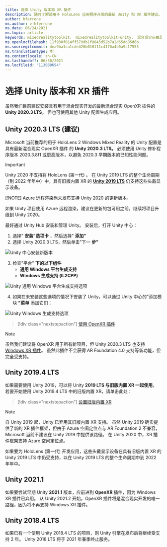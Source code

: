 ```yaml
---
title: 选择 Unity 版本和 XR 插件
description: 随时了解适用于 HoloLens 应用程序开发的最新 Unity 和 XR 插件建议。
author: hferrone
ms.author: v-hferrone
ms.date: 06/24/2021
ms.topic: article
keywords: mixedrealitytoolkit， mixedrealitytoolkit-unity， 混合现实头戴显示设备， Windows 混合现实头戴显示设备， 虚拟现实头戴显示设备， unity
ms.openlocfilehash: 11f930f014ff579db1f8845d52b7a2d65dd85d6b
ms.sourcegitcommit: 4ea9ba1ca1cde426b016111c4176a4b0a9c17553
ms.translationtype: MT
ms.contentlocale: zh-CN
ms.lasthandoff: 06/30/2021
ms.locfileid: "113080694"
---
```

# <a name="choosing-a-unity-version-and-xr-plugin"></a>选择 Unity 版本和 XR 插件

虽然我们目前建议安装具有用于混合现实开发的最新混合现实 OpenXR 插件的 **Unity 2020.3 LTS，** 但也可使用其他 Unity 配置生成应用。

## <a name="unity-20203-lts-recommended"></a>Unity 2020.3 LTS (建议) 

Microsoft 当前推荐的用于 HoloLens 2 Windows Mixed Reality 的 Unity 配置是具有最新混合现实 OpenXR 插件 的 **Unity 2020.3 LTS。** 必须使用 Unity 修补程序版本 2020.3.8f1 或更高版本，以避免 2020.3 早期版本的已知性能问题。

> [!IMPORTANT]
> Unity 2020 不支持将 HoloLens (第一代) 。 在 Unity 2019 LTS 的整个生命周期（到 2022 年年中）中，具有旧版内置 XR 的 **[Unity 2019 LTS](#unity-20194-lts)** 仍支持这些头戴显示设备。
>
> [!NOTE]
> Azure 远程渲染尚未发布支持 Unity 2020 的更新版本。
>
> 如果 Unity 项目使用 Azure 远程渲染，建议在更新的包可用之前，继续将项目升级到 Unity 2020。

最好通过 Unity Hub 安装和管理 Unity。 安装后，打开 Unity 中心：

1. 选择" **安装"选项卡** ，然后选择" **添加"**
2. 选择 Unity 2020.3 LTS，然后单击"下一 **步"**

![Unity 中心安装新版本](images/unity-hub-img-01.png)

3. 检查"平台" **下的以下组件**
    * **通用 Windows 平台生成支持**
    * **Windows 生成支持 (IL2CPP)**

![Unity 通用 Windows 平台生成支持选项](../images/Unity_Install_Option_UWP.png)

4. 如果在未安装这些选项的情况下安装了 Unity，可以通过 Unity 中心的"添加模块 **"菜单** 添加它们：

![Unity Windows 生成支持选项](../images/Unity_Install_Option_UWP2.png)

> [!div class="nextstepaction"]
> [使用 OpenXR 插件](/windows/mixed-reality/develop/unity/xr-project-setup?tabs=openxr)

> [!NOTE]
> 虽然我们建议将 OpenXR 用于所有新项目，但 Unity 2020.3 LTS 也支持 [Windows XR 插件](/windows/mixed-reality/develop/unity/xr-project-setup?tabs=windowsxr)。 虽然此插件不会获得 AR Foundation 4.0 支持等新功能，但完全受支持。

## <a name="unity-20194-lts"></a>Unity 2019.4 LTS

如果需要使用 Unity 2019，可以将 Unity **2019 LTS 与旧版内置 XR 一起使用**。 若要开始使用 Unity 2019.4 LTS 中的旧版内置 XR，请单击此处：

> [!div class="nextstepaction"]
> [设置旧版内置 XR](/windows/mixed-reality/develop/unity/xr-project-setup?tabs=legacy)

> [!NOTE]
> 自 Unity 2019 起，Unity 已弃用其旧版内置 XR 支持。  虽然 Unity 2019 确实提供了新的 XR 插件框架，但由于 Azure 空间定位点与 AR Foundation 2 不兼容，Microsoft 当前不建议在 Unity 2019 中提供该路径。  在 Unity 2020 中，XR 插件框架支持 Azure 空间定位点。

如果要为 HoloLens (第一代) 开发应用，这些头戴显示设备在具有旧版内置 XR 的 Unity 2019 LTS 中仍受支持，以在 Unity 2019 LTS 的整个生命周期中到 2022 年年中。

## <a name="unity-20211"></a>Unity 2021.1

如果要尝试早期 Unity **2021.1** 版本，应前进到 **OpenXR** 插件，因为 Windows XR 插件已弃用。  从 Unity 2021.2 开始，OpenXR 插件将是混合现实开发的唯一路径，因为将不再支持 Windows XR 插件。

## <a name="unity-20184-lts"></a>Unity 2018.4 LTS

如果已有一个使用 Unity 2018.4 LTS 的项目，则 Unity 引擎在发布后将继续受支持 2 年。  Unity 2018 LTS 将于 2021 年春季终止服务。
